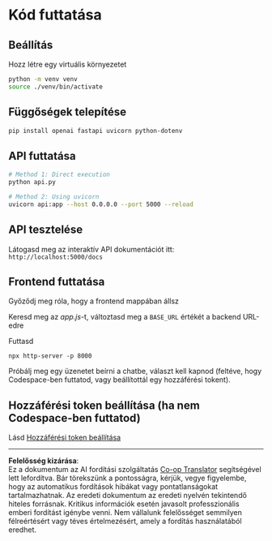 <!--
CO_OP_TRANSLATOR_METADATA:
{
  "original_hash": "0aaa930f076f2d83cc872ad157f8ffd3",
  "translation_date": "2025-10-24T20:12:00+00:00",
  "source_file": "9-chat-project/solution/backend/python/README.md",
  "language_code": "hu"
}
-->
# Kód futtatása

## Beállítás

Hozz létre egy virtuális környezetet

```sh
python -m venv venv
source ./venv/bin/activate
```

## Függőségek telepítése

```sh
pip install openai fastapi uvicorn python-dotenv
```

## API futtatása

```sh
# Method 1: Direct execution
python api.py

# Method 2: Using uvicorn
uvicorn api:app --host 0.0.0.0 --port 5000 --reload
```

## API tesztelése

Látogasd meg az interaktív API dokumentációt itt: `http://localhost:5000/docs`

## Frontend futtatása

Győződj meg róla, hogy a frontend mappában állsz

Keresd meg az *app.js*-t, változtasd meg a `BASE_URL` értékét a backend URL-edre

Futtasd

```
npx http-server -p 8000
```

Próbálj meg egy üzenetet beírni a chatbe, választ kell kapnod (feltéve, hogy Codespace-ben futtatod, vagy beállítottál egy hozzáférési tokent).

## Hozzáférési token beállítása (ha nem Codespace-ben futtatod)

Lásd [Hozzáférési token beállítása](https://docs.github.com/en/authentication/keeping-your-account-and-data-secure/managing-your-personal-access-tokens)

---

**Felelősség kizárása**:  
Ez a dokumentum az AI fordítási szolgáltatás [Co-op Translator](https://github.com/Azure/co-op-translator) segítségével lett lefordítva. Bár törekszünk a pontosságra, kérjük, vegye figyelembe, hogy az automatikus fordítások hibákat vagy pontatlanságokat tartalmazhatnak. Az eredeti dokumentum az eredeti nyelvén tekintendő hiteles forrásnak. Kritikus információk esetén javasolt professzionális emberi fordítást igénybe venni. Nem vállalunk felelősséget semmilyen félreértésért vagy téves értelmezésért, amely a fordítás használatából eredhet.